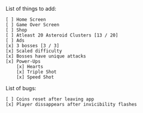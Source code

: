 List of things to add:

	[ ] Home Screen
	[ ] Game Over Screen
	[ ] Shop
	[ ] Atleast 20 Asteroid Clusters [13 / 20]
	[ ] Ads
	[x] 3 bosses [3 / 3]
	[x] Scaled difficulty
	[x] Bosses have unique attacks
	[x] Power-Ups
		[x] Hearts
		[x] Triple Shot
		[x] Speed Shot

List of bugs:

	[ ] Coins reset after leaving app 
	[x] Player dissappears after invicibility flashes


